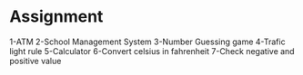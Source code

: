 # Assignment
1-ATM
2-School Management System
3-Number Guessing game
4-Trafic light rule
5-Calculator
6-Convert celsius in fahrenheit
7-Check negative and positive value

